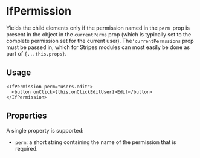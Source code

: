 # IfPermission

Yields the child elements only if the permission named in the `perm `prop is present in the object in the `currentPerms` prop (which is typically set to the complete permission set for the current user). The`'currentPermssions` prop must be passed in, which for Stripes modules can most easily be done as part of `{...this.props}`.

## Usage

```
<IfPermission perm="users.edit">
  <button onClick={this.onClickEditUser}>Edit</button>
</IfPermission>
```

## Properties

A single property is supported:

* `perm`: a short string containing the name of the permission that is required.
